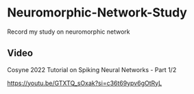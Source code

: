 # Neuromorphic-Network-Study
Record my study on neuromorphic network

## Video
Cosyne 2022 Tutorial on Spiking Neural Networks - Part 1/2

https://youtu.be/GTXTQ_sOxak?si=c36t69ypv6gOtRyL